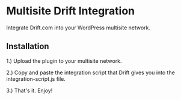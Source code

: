 # Multisite Drift Integration
Integrate Drift.com into your WordPress multisite network.

## Installation
1.) Upload the plugin to your multisite network.

2.) Copy and paste the integration script that Drift gives you into the integration-script.js file.

3.) That's it. Enjoy!
